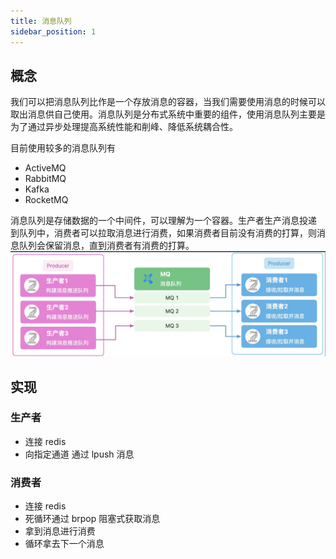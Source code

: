 ```yaml
---
title: 消息队列
sidebar_position: 1
---
```


## 概念
我们可以把消息队列比作是一个存放消息的容器，当我们需要使用消息的时候可以取出消息供自己使用。消息队列是分布式系统中重要的组件，使用消息队列主要是为了通过异步处理提高系统性能和削峰、降低系统耦合性。

目前使用较多的消息队列有
* ActiveMQ
* RabbitMQ
* Kafka
* RocketMQ

消息队列是存储数据的一个中间件，可以理解为一个容器。生产者生产消息投递 到队列中，消费者可以拉取消息进行消费，如果消费者目前没有消费的打算，则消息队列会保留消息，直到消费者有消费的打算。
![](../assets/img-backend/消息队列.png)

## 实现
### 生产者
* 连接 redis
* 向指定通道 通过 lpush 消息

### 消费者
* 连接 redis
* 死循环通过 brpop 阻塞式获取消息
* 拿到消息进行消费
* 循环拿去下一个消息
